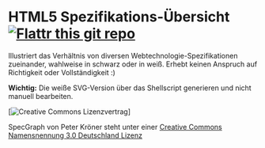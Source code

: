 HTML5 Spezifikations-Übersicht  [![Flattr this git repo](http://api.flattr.com/button/flattr-badge-large.png)](https://flattr.com/submit/auto?user_id=Sir_Pepe&url=https://github.com/SirPepe/SpecGraph/&title=SpecGraph&language=de&tags=github&category=images)
==============================

Illustriert das Verhältnis von diversen Webtechnologie-Spezifikationen zueinander, wahlweise in schwarz oder in weiß. Erhebt keinen Anspruch auf Richtigkeit oder Vollständigkeit :)

**Wichtig:** Die weiße SVG-Version über das Shellscript generieren und nicht manuell bearbeiten.

[![Creative Commons Lizenzvertrag](http://i.creativecommons.org/l/by/3.0/de/88x31.png)]

SpecGraph von Peter Kröner steht unter einer [Creative Commons Namensnennung 3.0 Deutschland Lizenz](http://creativecommons.org/licenses/by/3.0/de/)